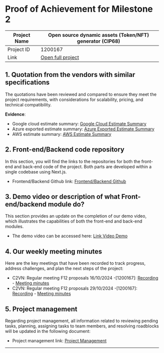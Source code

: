 #  Proof of Achievement for Milestone 2
|  Project Name |Open source dynamic assets (Token/NFT) generator (CIP68)|
| ------------ | ------------ |
| Project ID  | 1200167 |
|  Link  |  [Open full project](https://milestones.projectcatalyst.io/projects/1200167/) |




## **1. Quotation from the vendors with similar specifications**  
The quotations have been reviewed and compared to ensure they meet the project requirements, with considerations for scalability, pricing, and technical compatibility.

**Evidence**:  
- Google cloud estimate summary: [Google Cloud Estimate Summary](https://github.com/cardano2vn/Project-Catalyst/blob/main/1200167%3AOpen%20source%20dynamic%20assets-CIP68/Milestone%202/Google%20Cloud%20Estimate%20Summary.pdf)
- Azure exported estimate summary: [Azure Exported Estimate Summary](https://github.com/cardano2vn/Project-Catalyst/blob/main/1200167%3AOpen%20source%20dynamic%20assets-CIP68/Milestone%202/Azure%20Exported%20Estimate.pdf)
- AWS estimate summary: [AWS Estimate Summary](https://github.com/cardano2vn/Project-Catalyst/blob/main/1200167%3AOpen%20source%20dynamic%20assets-CIP68/Milestone%202/AWS%20Estimate.pdf)


## **2. Front-end/Backend code repository**  
In this section, you will find the links to the repositories for both the front-end and back-end code of the project. Both parts are developed within a single codebase using Next.js.

- Frontend/Backend Github link: [Frontend/Backend Github](https://github.com/cardano2vn/cip68generator)


## **3. Demo video or description of what Front-end/backend module do?**  
This section provides an update on the completion of our demo video, which illustrates the capabilities of both the front-end and back-end modules.

- The demo video can be accessed here: [Link Video Demo](https://drive.google.com/file/d/1eE-gL2C3RtkkRcotNboIhjr2EFVn-Ei6/view)


## **4. Our weekly meeting minutes**  
Here are the key meetings that have been recorded to track progress, address challenges, and plan the next steps of the project:

- C2VN: Regular meeting F12 proposals 16/10/2024 -[1200167]: [Recording](https://youtu.be/7X_SfW__VWA) - [Meeting minutes](https://docs.google.com/document/d/1S93mOBVdFaleu613iaJan4ft9oamwMOfoyjSFcjcFoo/edit?usp=sharing)
- C2VN: Regular meeting F12 proposals 29/10/2024 -[1200167]: [Recording](https://youtu.be/fQ7vWrSnm4M) - [Meeting minutes](https://docs.google.com/document/d/1bSHF8i61pYlZ8ExR_pJrfilABf-OehkT/edit?usp=drive_link&ouid=107549707092065987144&rtpof=true&sd=true)



## **5. Project management**  

Regarding project management, all information related to reviewing pending tasks, planning, assigning tasks to team members, and resolving roadblocks will be updated in the following document: 
- Project management link: [Project Management](https://docs.google.com/spreadsheets/d/1BZDGPv1d1MHMyX7ycNraAZght-hz44lT/edit?gid=1613824326#gid=1613824326)


---
